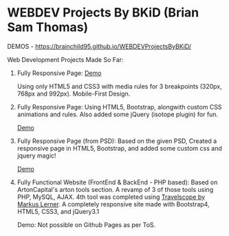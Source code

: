 # WEBDEV Projects By BKiD (Brian Sam Thomas)

DEMOS - https://brainchild95.github.io/WEBDEVProjectsByBKiD/

Web Development Projects Made So Far: 

1. Fully Responsive Page: <a href="https://brainchild95.github.io/WEBDEVProjectsByBKiD/1.%20Responsive_HTML5-CSS3/index.html">Demo</a>

   Using only HTML5 and CSS3 with media rules for 3 breakpoints (320px, 768px and 992px). Mobile-First Design.
   
2. Fully Responsive Page:
   Using HTML5, Bootstrap, alongwith custom CSS animations and rules. Also added some jQuery (isotope plugin) for fun.
   
   <a href="https://brainchild95.github.io/WEBDEVProjectsByBKiD/2.%20Responsive_HTML5-CSS3-Bootstrap4-jQuery/index.html">Demo</a>
   
3. Fully Responsive Page (from PSD):
   Based on the given PSD, Created a responsive page in HTML5, Bootstrap, and added some custom css and jquery magic!
   
   <a href="https://brainchild95.github.io/WEBDEVProjectsByBKiD/3.%20Responsive_PSD-To-Bootstrap4_Stripe/main.html">Demo</a>
   
4. Fully Functional Website (FrontEnd & BackEnd - PHP based):
   Based on ArtonCapital's arton tools section. A revamp of 3 of those tools using PHP, MySQL, AJAX. 4th tool was completed using
   <a href="https://www.markuslerner.com/#travelscope">Travelscope by Markus Lerner</a>. A completely responsive site made with
   Bootstrap4, HTML5, CSS3, and jQuery3.1
   
   Demo: Not possible on Github Pages as per ToS.
